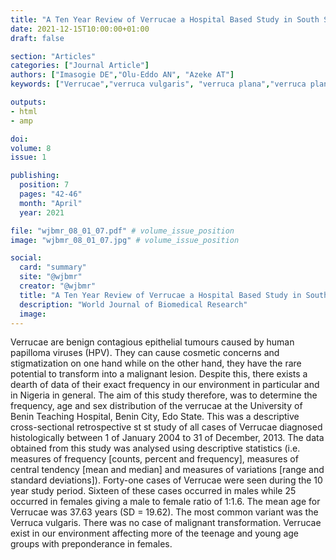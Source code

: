 ```yaml
---
title: "A Ten Year Review of Verrucae a Hospital Based Study in South South Nigeria"
date: 2021-12-15T10:00:00+01:00
draft: false

section: "Articles"
categories: ["Journal Article"]
authors: ["Imasogie DE","Olu-Eddo AN", "Azeke AT"]
keywords: ["Verrucae","verruca vulgaris", "verruca plana","verruca plantaris", "condyloma acuminatum"]

outputs: 
- html
- amp

doi:
volume: 8
issue: 1

publishing:
  position: 7
  pages: "42-46"
  month: "April"
  year: 2021

file: "wjbmr_08_01_07.pdf" # volume_issue_position
image: "wjbmr_08_01_07.jpg" # volume_issue_position

social:
  card: "summary"
  site: "@wjbmr"
  creator: "@wjbmr"
  title: "A Ten Year Review of Verrucae a Hospital Based Study in South South Nigeria"
  description: "World Journal of Biomedical Research"
  image:
---
```

Verrucae are benign contagious epithelial tumours caused by human papilloma viruses (HPV). They
can cause cosmetic concerns and stigmatization on one hand while on the other hand, they have the
rare potential to transform into a malignant lesion. Despite this, there exists a dearth of data of their
exact frequency in our environment in particular and in Nigeria in general. The aim of this study
therefore, was to determine the frequency, age and sex distribution of the verrucae at the University of
Benin Teaching Hospital, Benin City, Edo State. This was a descriptive cross-sectional retrospective
st st study of all cases of Verrucae diagnosed histologically between 1 of January 2004 to 31 of December,
2013. The data obtained from this study was analysed using descriptive statistics (i.e. measures of
frequency [counts, percent and frequency], measures of central tendency [mean and median] and
measures of variations [range and standard deviations]). Forty-one cases of Verrucae were seen
during the 10 year study period. Sixteen of these cases occurred in males while 25 occurred in females
giving a male to female ratio of 1:1.6. The mean age for Verrucae was 37.63 years (SD = 19.62). The
most common variant was the Verruca vulgaris. There was no case of malignant transformation.
Verrucae exist in our environment affecting more of the teenage and young age groups with
preponderance in females. 